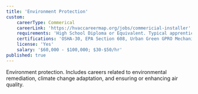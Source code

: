 ```yaml
---
title: 'Environment Protection'
custom:
    careerType: Commerical
    careerLink: 'https://hvaccareermap.org/jobs/commericial-installer'
    requirements: 'High School Diploma or Equivalent. Typical apprenticeships will require the apprentice to work full-time during normal business hours and attend apprenticeship classes in the evening or on weekends throughout the apprenticeship period. No HVAC/R Experience Required'
    certifications: 'OSHA-30, EPA Section 608, Urban Green GPRO Mechanical Certification, DOB Site Safety Training'
    license: 'Yes'
    salary: '$60,000 - $100,000; $30-$50/hr'
published: true
---
```


Environment protection. Includes careers related to environmental remediation, climate change adaptation, and ensuring or enhancing air quality.